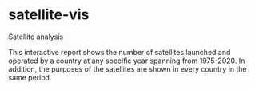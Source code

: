 # satellite-vis
Satellite analysis

This interactive report shows the number of satellites launched and operated by a country at any specific year spanning from 1975-2020. In addition, the purposes of the satellites are shown in every country in the same period.
